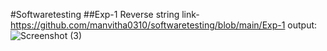 #Softwaretesting
##Exp-1 Reverse string link-https://github.com/manvitha0310/softwaretesting/blob/main/Exp-1
output:</br>
![Screenshot (3)](https://github.com/manvitha0310/softwaretesting/assets/113499774/805b7f7d-3419-4d89-93b2-8c93a3719898)

